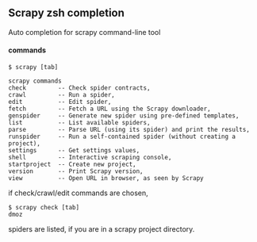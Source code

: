 ## Scrapy zsh completion

Auto completion for scrapy command-line tool

#### commands

``` 
$ scrapy [tab]

scrapy commands
check         -- Check spider contracts,
crawl         -- Run a spider,
edit          -- Edit spider,
fetch         -- Fetch a URL using the Scrapy downloader,
genspider     -- Generate new spider using pre-defined templates,
list          -- List available spiders,
parse         -- Parse URL (using its spider) and print the results,
runspider     -- Run a self-contained spider (without creating a project),
settings      -- Get settings values,
shell         -- Interactive scraping console,
startproject  -- Create new project,
version       -- Print Scrapy version,
view          -- Open URL in browser, as seen by Scrapy
```

if check/crawl/edit commands are chosen,

```
$ scrapy check [tab]
dmoz
```

spiders are listed, if you are in a scrapy project directory.